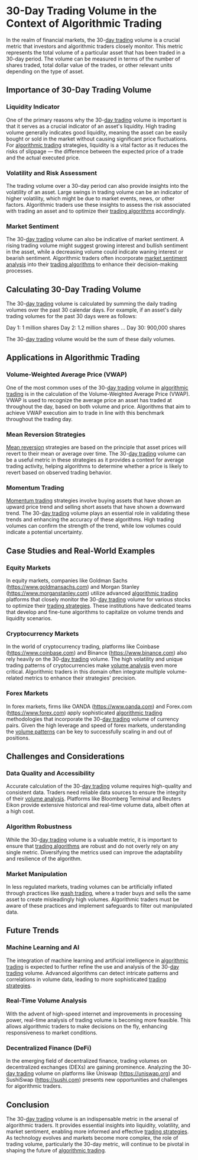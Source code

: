 # 30-Day Trading Volume in the Context of Algorithmic Trading

In the realm of financial markets, the 30-[day trading](../d/day_trading.md) volume is a crucial metric that investors and algorithmic traders closely monitor. This metric represents the total volume of a particular asset that has been traded in a 30-day period. The volume can be measured in terms of the number of shares traded, total dollar value of the trades, or other relevant units depending on the type of asset. 

## Importance of 30-Day Trading Volume

### Liquidity Indicator
One of the primary reasons why the 30-[day trading](../d/day_trading.md) volume is important is that it serves as a crucial indicator of an asset's liquidity. High trading volume generally indicates good liquidity, meaning the asset can be easily bought or sold in the market without causing significant price fluctuations. For [algorithmic trading](../a/algorithmic_trading.md) strategies, liquidity is a vital factor as it reduces the risks of slippage — the difference between the expected price of a trade and the actual executed price.

### Volatility and Risk Assessment
The trading volume over a 30-day period can also provide insights into the volatility of an asset. Large swings in trading volume can be an indicator of higher volatility, which might be due to market events, news, or other factors. Algorithmic traders use these insights to assess the risk associated with trading an asset and to optimize their [trading algorithms](../t/trading_algorithms.md) accordingly.

### Market Sentiment
The 30-[day trading](../d/day_trading.md) volume can also be indicative of market sentiment. A rising trading volume might suggest growing interest and bullish sentiment in the asset, while a decreasing volume could indicate waning interest or bearish sentiment. Algorithmic traders often incorporate [market sentiment analysis](../m/market_sentiment_analysis.md) into their [trading algorithms](../t/trading_algorithms.md) to enhance their decision-making processes.

## Calculating 30-Day Trading Volume

The 30-[day trading](../d/day_trading.md) volume is calculated by summing the daily trading volumes over the past 30 calendar days. For example, if an asset's daily trading volumes for the past 30 days were as follows:

Day 1: 1 million shares
Day 2: 1.2 million shares
...
Day 30: 900,000 shares

The 30-[day trading](../d/day_trading.md) volume would be the sum of these daily volumes.

## Applications in Algorithmic Trading

### Volume-Weighted Average Price (VWAP)
One of the most common uses of the 30-[day trading](../d/day_trading.md) volume in [algorithmic trading](../a/algorithmic_trading.md) is in the calculation of the Volume-Weighted Average Price (VWAP). VWAP is used to recognize the average price an asset has traded at throughout the day, based on both volume and price. Algorithms that aim to achieve VWAP execution aim to trade in line with this benchmark throughout the trading day.

### Mean Reversion Strategies
[Mean reversion](../m/mean_reversion.md) strategies are based on the principle that asset prices will revert to their mean or average over time. The 30-[day trading](../d/day_trading.md) volume can be a useful metric in these strategies as it provides a context for average trading activity, helping algorithms to determine whether a price is likely to revert based on observed trading behavior.

### Momentum Trading
[Momentum trading](../m/momentum_trading.md) strategies involve buying assets that have shown an upward price trend and selling short assets that have shown a downward trend. The 30-[day trading](../d/day_trading.md) volume plays an essential role in validating these trends and enhancing the accuracy of these algorithms. High trading volumes can confirm the strength of the trend, while low volumes could indicate a potential uncertainty.

## Case Studies and Real-World Examples

### Equity Markets
In equity markets, companies like Goldman Sachs (https://www.goldmansachs.com) and Morgan Stanley (https://www.morganstanley.com) utilize advanced [algorithmic trading](../a/algorithmic_trading.md) platforms that closely monitor the 30-[day trading](../d/day_trading.md) volume for various stocks to optimize their [trading strategies](../t/trading_strategies.md). These institutions have dedicated teams that develop and fine-tune algorithms to capitalize on volume trends and liquidity scenarios.

### Cryptocurrency Markets
In the world of cryptocurrency trading, platforms like Coinbase (https://www.coinbase.com) and Binance (https://www.binance.com) also rely heavily on the 30-[day trading](../d/day_trading.md) volume. The high volatility and unique trading patterns of cryptocurrencies make [volume analysis](../v/volume_analysis.md) even more critical. Algorithmic traders in this domain often integrate multiple volume-related metrics to enhance their strategies' precision.

### Forex Markets
In forex markets, firms like OANDA (https://www.oanda.com) and Forex.com (https://www.forex.com) apply sophisticated [algorithmic trading](../a/algorithmic_trading.md) methodologies that incorporate the 30-[day trading](../d/day_trading.md) volume of currency pairs. Given the high leverage and speed of forex markets, understanding the [volume patterns](../v/volume_patterns.md) can be key to successfully scaling in and out of positions.

## Challenges and Considerations

### Data Quality and Accessibility
Accurate calculation of the 30-[day trading](../d/day_trading.md) volume requires high-quality and consistent data. Traders need reliable data sources to ensure the integrity of their [volume analysis](../v/volume_analysis.md). Platforms like Bloomberg Terminal and Reuters Eikon provide extensive historical and real-time volume data, albeit often at a high cost.

### Algorithm Robustness
While the 30-[day trading](../d/day_trading.md) volume is a valuable metric, it is important to ensure that [trading algorithms](../t/trading_algorithms.md) are robust and do not overly rely on any single metric. Diversifying the metrics used can improve the adaptability and resilience of the algorithm.

### Market Manipulation
In less regulated markets, trading volumes can be artificially inflated through practices like [wash trading](../w/wash_trading.md), where a trader buys and sells the same asset to create misleadingly high volumes. Algorithmic traders must be aware of these practices and implement safeguards to filter out manipulated data.

## Future Trends

### Machine Learning and AI
The integration of machine learning and artificial intelligence in [algorithmic trading](../a/algorithmic_trading.md) is expected to further refine the use and analysis of the 30-[day trading](../d/day_trading.md) volume. Advanced algorithms can detect intricate patterns and correlations in volume data, leading to more sophisticated [trading strategies](../t/trading_strategies.md).

### Real-Time Volume Analysis
With the advent of high-speed internet and improvements in processing power, real-time analysis of trading volume is becoming more feasible. This allows algorithmic traders to make decisions on the fly, enhancing responsiveness to market conditions.

### Decentralized Finance (DeFi)
In the emerging field of decentralized finance, trading volumes on decentralized exchanges (DEXs) are gaining prominence. Analyzing the 30-[day trading](../d/day_trading.md) volume on platforms like Uniswap (https://uniswap.org) and SushiSwap (https://sushi.com) presents new opportunities and challenges for algorithmic traders.

## Conclusion

The 30-[day trading](../d/day_trading.md) volume is an indispensable metric in the arsenal of algorithmic traders. It provides essential insights into liquidity, volatility, and market sentiment, enabling more informed and effective [trading strategies](../t/trading_strategies.md). As technology evolves and markets become more complex, the role of trading volume, particularly the 30-day metric, will continue to be pivotal in shaping the future of [algorithmic trading](../a/algorithmic_trading.md).